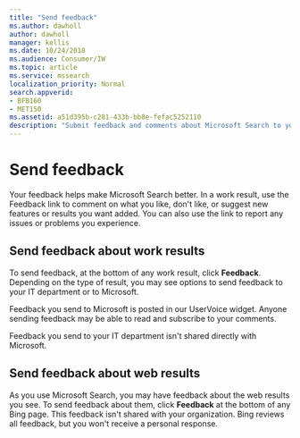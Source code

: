 ```yaml
---
title: "Send feedback"
ms.author: dawholl
author: dawholl
manager: kellis
ms.date: 10/24/2018
ms.audience: Consumer/IW
ms.topic: article
ms.service: mssearch
localization_priority: Normal
search.appverid:
- BFB160
- MET150
ms.assetid: a51d395b-c281-433b-bb8e-fefac5252110
description: "Submit feedback and comments about Microsoft Search to your IT department or Microsoft"
---
```


# Send feedback

Your feedback helps make Microsoft Search better. In a work result, use the Feedback link to comment on what you like, don't like, or suggest new features or results you want added. You can also use the link to report any issues or problems you experience.
  
## Send feedback about work results

To send feedback, at the bottom of any work result, click **Feedback**. Depending on the type of result, you may see options to send feedback to your IT department or to Microsoft.
  
Feedback you send to Microsoft is posted in our UserVoice widget. Anyone sending feedback may be able to read and subscribe to your comments.
  
Feedback you send to your IT department isn't shared directly with Microsoft.
  
## Send feedback about web results

As you use Microsoft Search, you may have feedback about the web results you see. To send feedback about them, click **Feedback** at the bottom of any Bing page. This feedback isn't shared with your organization. Bing reviews all feedback, but you won't receive a personal response. 

  

